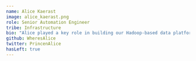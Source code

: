 ```yaml
---
name: Alice Kaerast
image: alice_kaerast.png
role: Senior Automation Engineer
tribe: Infrastructure
bio: "Alice played a key role in building our Hadoop-based data platform as a DevOps Engineer and then Architect, and then applied this engineering experience in the infrastructure tribe on Apache Kafka and other shared platforms."
github: WheresAlice
twitter: PrincenAlice
hasLeft: true
---
```

